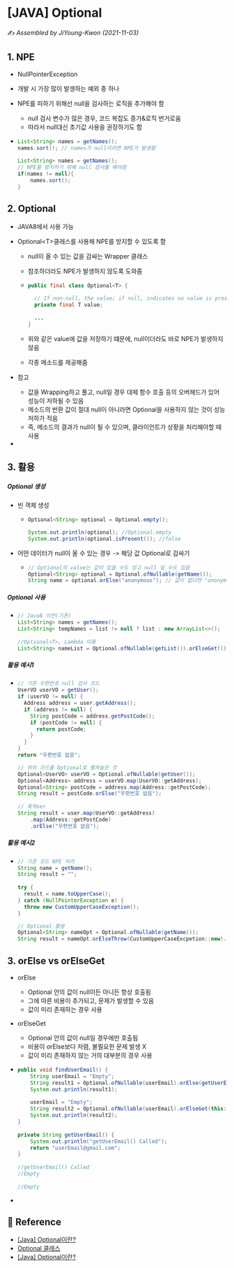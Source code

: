 # [JAVA] Optional

✍️ *Assembled by JiYoung-Kwon (2021-11-03)*

## 1. NPE

* NullPointerException

* 개발 시 가장 많이 발생하는 예외 중 하나

* NPE를 피하기 위해선 null을 검사하는 로직을 추가해야 함

  * null 검사 변수가 많은 경우, 코드 복잡도 증가&로직 번거로움
  * 따라서 null대신 초기값 사용을 권장하기도 함

* ```java
  List<String> names = getNames();
  names.sort(); // names가 null이라면 NPE가 발생함
   
  List<String> names = getNames();
  // NPE를 방지하기 위해 null 검사를 해야함
  if(names != null){
      names.sort();
  }
  ```



## 2. Optional

* JAVA8에서 사용 가능

* Optional<T\>클래스를 사용해 NPE를 방지할 수 있도록 함

  * null이 올 수 있는 값을 감싸는 Wrapper 클래스

  * 참조하더라도 NPE가 발생하지 않도록 도와줌

  * ```java
    public final class Optional<T> {
     
      // If non-null, the value; if null, indicates no value is present
      private final T value;
       
      ...
    }
    ```

  * 위와 같은 value에 값을 저장하기 떄문에, null이더라도 바로 NPE가 발생하지 않음

  * 각종 메소드를 제공해줌

* 참고

  * 값을 Wrapping하고 풀고, null일 경우 대체 함수 호출 등의 오버헤드가 있어 성능이 저하될 수 있음
  * 메소드의 반환 값이 절대 null이 아니라면 Optional을 사용하지 않는 것이 성능저하가 적음
  * 즉, 메소드의 결과가 null이 될 수 있으며, 클라이언트가 상황을 처리해야할 때 사용

* 



## 3. 활용

##### Optional 생성

- 빈 객체 생성
  - ```java
    Optional<String> optional = Optional.empty();
    
    System.out.println(optional); //Optional.empty
    System.out.println(optional.isPresent()); //false
    ```

- 어떤 데이터가 null이 올 수 있는 경우 -> 해당 값 Optional로 감싸기

  - ```java
    // Optional의 value는 값이 있을 수도 있고 null 일 수도 있음
    Optional<String> optional = Optional.ofNullable(getName());
    String name = optional.orElse("anonymous"); // 값이 없다면 "anonymous" 를 리턴
    ```

##### Optional 사용

* ```java
  // Java8 이전(기존)
  List<String> names = getNames();
  List<String> tempNames = list != null ? list : new ArrayList<>();
   
  //Optional<T>, Lambda 이용
  List<String> nameList = Optional.ofNullable(getList()).orElseGet(() -> new ArrayList<>());
  ```

##### 활용 예시1

* ```java
  // 기존 우편번호 null 검사 코드
  UserVO userVO = getUser();
  if (userVO != null) {
    Address address = user.getAddress();
    if (address != null) {
      String postCode = address.getPostCode();
      if (postCode != null) {
        return postCode;
      }
    }
  }
  return "우편번호 없음";
  
  // 위의 코드를 Optional로 펼쳐놓은 것
  Optional<UserVO> userVO = Optional.ofNullable(getUser());
  Optional<Address> address = userVO.map(UserVO::getAddress);
  Optional<String> postCode = address.map(Address::getPostCode);
  String result = postCode.orElse("우편번호 없음");
   
  // 축약ver
  String result = user.map(UserVO::getAddress)
      .map(Address::getPostCode)
      .orElse("우편번호 없음");
  ```



##### 활용 예시2

* ```java
  // 기존 코드 NPE 처리
  String name = getName();
  String result = "";
   
  try {
    result = name.toUpperCase();
  } catch (NullPointerException e) {
    throw new CustomUpperCaseException();
  }
  
  // Optional 활용
  Optional<String> nameOpt = Optional.ofNullable(getName());
  String result = nameOpt.orElseThrow(CustomUpperCaseExcpetion::new).toUpperCase();
  ```



## 3. orElse vs orElseGet

* orElse

  * Optional 안의 값이 null이든 아니든 항상 호출됨
  * 그에 따른 비용이 추가되고, 문제가 발생할 수 있음
  * 값이 미리 존재하는 경우 사용

* orElseGet

  * Optional 안의 값이 null일 경우에만 호출됨
  * 비용이 orElse보다 저렴, 불필요한 문제 발생 X
  * 값이 미리 존재하지 않는 거의 대부분의 경우 사용

* ```java
  public void findUserEmail() {
      String userEmail = "Empty";
      String result1 = Optional.ofNullable(userEmail).orElse(getUserEmail());
      System.out.println(result1);
   
      userEmail = "Empty";
      String result2 = Optional.ofNullable(userEmail).orElseGet(this::getUserEmail);
      System.out.println(result2);
  }
   
  private String getUserEmail() {
      System.out.println("getUserEmail() Called");
      return "userEmail@gmail.com";
  }
   
  //getUserEmail() Called
  //Empty
   
  //Empty
  ```

* 

## 📃 Reference

* [[Java] Optional이란?](https://mangkyu.tistory.com/70)
* [Optional 클래스](http://tcpschool.com/java/java_stream_optional)
* [[Java] Optional이란?](https://esoongan.tistory.com/95) 

